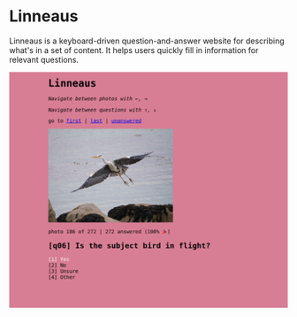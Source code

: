 # Linneaus

Linneaus is a keyboard-driven question-and-answer website for describing what's
in a set of content. It helps users quickly fill in information for relevant
questions.

![image](./screenshot.png)
